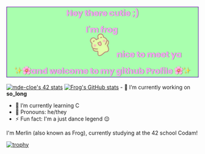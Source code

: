 [![MasterHead](https://raw.githubusercontent.com/codingfrog27/codingfrog27/main/banner.png)](https://github.com/codingfrog27)

[![mde-cloe's 42 stats](https://badge42.vercel.app/api/v2/cl6aq7snp000609l16df3jlsk/stats?cursusId=21&coalitionId=58)](https://github.com/JaeSeoKim/badge42) [![Frog's GitHub stats](https://github-readme-stats.vercel.app/api?username=codingfrog27)](https://github.com/anuraghazra/github-readme-stats) - 🔭 I’m currently working on __so_long__
- 🌱 I’m currently learning C 
- 🌸 Pronouns: he/they
- ⚡ Fun fact: I'm a just dance legend 😌

I'm Merlin (also known as Frog), currently studying at the 42 school Codam!

[![trophy](https://github-profile-trophy.vercel.app/?username=codingfrog27)](https://github.com/ryo-ma/github-profile-trophy)

